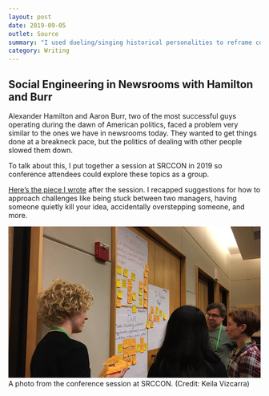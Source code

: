 ```yaml
---
layout: post
date: 2019-09-05
outlet: Source
summary: "I used dueling/singing historical personalities to reframe communication challenges at work during a session at SRCCON."
category: Writing
---
```


## Social Engineering in Newsrooms with Hamilton and Burr

Alexander Hamilton and Aaron Burr, two of the most successful guys operating during the dawn of American politics, faced a problem very similar to the ones we have in newsrooms today. They wanted to get things done at a breakneck pace, but the politics of dealing with other people slowed them down.

To talk about this, I put together a session at SRCCON in 2019 so conference attendees could explore these topics as a group.

[Here’s the piece I wrote](https://source.opennews.org/articles/hamilton-and-burr/) after the session. I recapped suggestions for how to approach challenges like being stuck between two managers, having someone quietly kill your idea, accidentally overstepping someone, and more.

<img src="/assets/img/2019-09-05-hamilton-burr-post-its.jpg" alt="A woman with curly blonde hair holds sticky notes for people gathered around, sorting the sticky notes into groups."/>
<figcaption>A photo from the conference session at SRCCON. (Credit: Keila Vizcarra)</figcaption>

